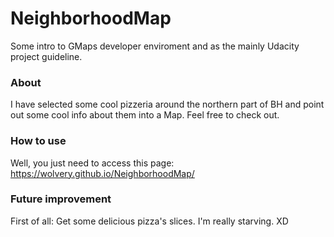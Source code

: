 # NeighborhoodMap
Some intro to GMaps developer enviroment and as the mainly Udacity project guideline.

### About
I have selected some cool pizzeria around the northern part of BH and point out some cool info about them into a Map. Feel free to check out.


### How to use
Well, you just need to access this page: https://wolvery.github.io/NeighborhoodMap/


### Future improvement
First of all: Get some delicious pizza's slices. I'm really starving. XD
